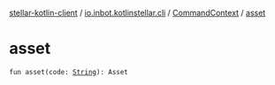 [stellar-kotlin-client](../../index.md) / [io.inbot.kotlinstellar.cli](../index.md) / [CommandContext](index.md) / [asset](./asset.md)

# asset

`fun asset(code: `[`String`](https://kotlinlang.org/api/latest/jvm/stdlib/kotlin/-string/index.html)`): Asset`